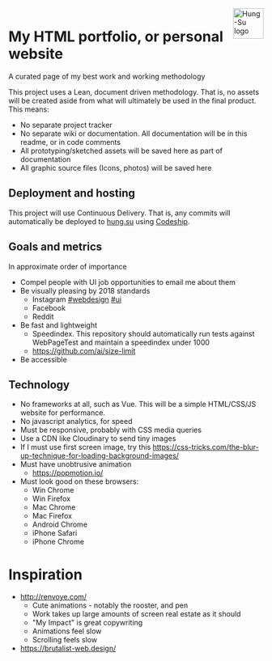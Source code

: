 <a href="https://hung.su/">
    <img src="https://raw.githubusercontent.com/hungsu/hung.su-2018/master/images/logo--black.svg" alt="Hung-Su logo" title="Hung-Su" align="right" height="60" />
</a>

# My HTML portfolio, or personal website

A curated page of my best work and working methodology

This project uses a Lean, document driven methodology. That is, no assets will be created aside from what will ultimately be used in the final product. This means:

* No separate project tracker
* No separate wiki or documentation. All documentation will be in this readme, or in code comments
* All prototyping/sketched assets will be saved here as part of documentation
* All graphic source files (Icons, photos) will be saved here

## Deployment and hosting
This project will use Continuous Delivery. That is, any commits will automatically be deployed to [hung.su](http://hung.su) using [Codeship](https://app.codeship.com/hungsu).

## Goals and metrics
In approximate order of importance
* Compel people with UI job opportunities to email me about them
* Be visually pleasing by 2018 standards
	* Instagram [#webdesign](https://www.instagram.com/explore/tags/webdesign/) [#ui](https://www.instagram.com/explore/tags/ui/)
	* Facebook
	* Reddit
* Be fast and lightweight
	* Speedindex. This repository should automatically run tests against WebPageTest and maintain a speedindex under 1000
	* https://github.com/ai/size-limit
* Be accessible

## Technology

* No frameworks at all, such as Vue. This will be a simple HTML/CSS/JS website for performance.
* No javascript analytics, for speed
* Must be responsive, probably with CSS media queries
* Use a CDN like Cloudinary to send tiny images
* If I must use first screen image, try this https://css-tricks.com/the-blur-up-technique-for-loading-background-images/
* Must have unobtrusive animation
	* https://popmotion.io/
* Must look good on these browsers:
	* Win Chrome
	* Win Firefox
	* Mac Chrome
	* Mac Firefox
	* Android Chrome
	* iPhone Safari
	* iPhone Chrome

# Inspiration
* http://renvoye.com/
	+ Cute animations - notably the rooster, and pen
	+ Work takes up large amounts of screen real estate as it should
	+ "My Impact" is great copywriting
	- Animations feel slow
	- Scrolling feels slow
* https://brutalist-web.design/
